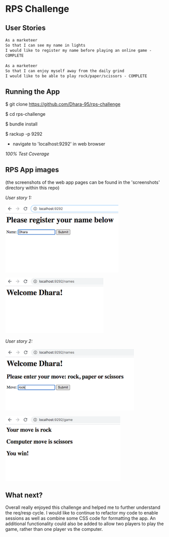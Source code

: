 # RPS Challenge

**User Stories**
----

```
As a marketeer
So that I can see my name in lights
I would like to register my name before playing an online game - COMPLETE

As a marketeer
So that I can enjoy myself away from the daily grind
I would like to be able to play rock/paper/scissors - COMPLETE
```

**Running the App**
----

$ git clone https://github.com/Dhara-95/rps-challenge

$ cd rps-challenge

$ bundle install

$ rackup -p 9292

- navigate to 'localhost:9292' in web browser

*100% Test Coverage*

**RPS App images**
----
(the screenshots of the web app pages can be found in the 'screenshots' directory within this repo)

*User story 1:*

![Homepage to enter name](screenshots/Homepage_to_enter_name.png)

![Welcomes the player](screenshots/Welcomes_player.png)

*User story 2:*

![Welcomes the player and asks to enter a move](screenshots/Welcomes_player_&_enters_move.png)

![Prints the player & comp move then the result](screenshots/Prints_moves_&_winner.png)

**What next?**
----

Overall really enjoyed this challenge and helped me to further understand the req/resp cycle. I would like to continue to refactor my code to enable sessions as well as combine some CSS code for formatting the app. An additional functionality could also be added to allow two players to play the game, rather than one player vs the computer. 

